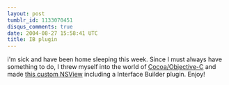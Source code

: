 ```yaml
---
layout: post
tumblr_id: 1133070451
disqus_comments: true
date: 2004-08-27 15:58:41 UTC
title: IB plugin
---
```


i'm sick and have been home sleeping this week. Since I must always have something to do, I threw myself into the world of <a href="http://developer.apple.com/documentation/Cocoa/Conceptual/CocoaOverview/Articles/CocoaEnvironment.html#//apple_ref/doc/uid/20001929" target="_blank">Cocoa/Objective-C</a> and made <a href="/rp14/projects/fthumbnailview.xhtml">this custom NSView</a> including a Interface Builder plugin. Enjoy!
